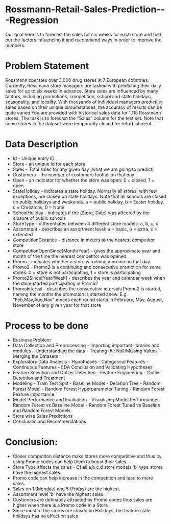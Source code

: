 # Rossmann-Retail-Sales-Prediction---Regression
Our goal here is to forecast the sales for six weeks for each store and find out the factors influencing it and recommend ways in order to improve the numbers.

# Problem Statement
Rossmann operates over 3,000 drug stores in 7 European countries. Currently, Rossmann store managers are tasked with predicting their daily sales for up to six weeks in advance. Store sales are influenced by many factors, including promotions, competition, school and state holidays, seasonality, and locality. With thousands of individual managers predicting sales based on their unique circumstances, the accuracy of results can be quite varied.You are provided with historical sales data for 1,115 Rossmann stores. The task is to forecast the "Sales" column for the test set. Note that some stores in the dataset were temporarily closed for refurbishment.

# Data Description
* Id - Unique entry ID
* Store - an unique Id for each store
* Sales - Total sales for any given day (what we are going to predict)
* Customers - the number of customers footfall on that day
* Open - an indicator for whether the store was open: 0 = closed, 1 = open
* StateHoliday - indicates a state holiday. Normally all stores, with few exceptions, are closed on state holidays. Note that all schools are closed on public holidays and weekends. a = public holiday, b = Easter holiday, c = Christmas, 0 = None
* SchoolHoliday - indicates if the (Store, Date) was affected by the closure of public schools
* StoreType - differentiates between 4 different store models: a, b, c, d
* Assortment - describes an assortment level: a = basic, b = extra, c = extended
* CompetitionDistance - distance in meters to the nearest competitor store
* CompetitionOpenSince[Month/Year] - gives the approximate year and month of the time the nearest competitor was opened
* Promo - indicates whether a store is running a promo on that day
* Promo2 - Promo2 is a continuing and consecutive promotion for some stores: 0 = store is not participating, 1 = store is participating
* Promo2Since[Year/Week] - describes the year and calendar week when the store started participating in Promo2
* PromoInterval - describes the consecutive intervals Promo2 is started, naming the months the promotion is started anew. E.g. "Feb,May,Aug,Nov" means each round starts in February, May, August, November of any given year for that store

# Process to be done
* Business Problem
* Data Collection and Preprocessing
      - Importing important libraries and modules
      - Understanding the data
      - Treating the Null/Missing Values
      - Merging the Datasets
* Exploratory Data Analysis
      - Hypotheses
      - Categorical Features
      - Continuous Features
      - EDA Conclusion and Validating Hypotheses
* Feature Selection and Outlier Detection
      - Feature Engineering
      - Outlier Detection and Treatment
* Modeling
      - Train Test Split
      - Baseline Model - Decision Tree
      - Random Forest Model
      - Random Forest Hyperparameter Tuning
      - Random Forest Feature Importance
* Model Performance and Evaluation
        - Visualizing Model Performances
        - Random Forest vs Baseline Model
        - Random Forest Tuned vs Baseline and Random Forest Models
* Store wise Sales Predictions
* Conclusion and Recommendations

# Conclusion:
* Closer competiton distance make stores more competitive and thus by using Promo codes can help them to boost their sales.
* Store Type affects the sales - Of all a,b,c,d store models 'b' type stores have the highest sales.
* Promo code can help increase in the competition and lead to more sales.
* Sales on 1 (Monday) and 5 (Friday) are the highest.
* Assortment level 'b' have the highest sales.
* Customers are definately attracted by Promo codes thus sales are higher when there is a Promo code in a Store
* Since most of the stores are closed on Holidays, the feature state holidays has no effect on sales

